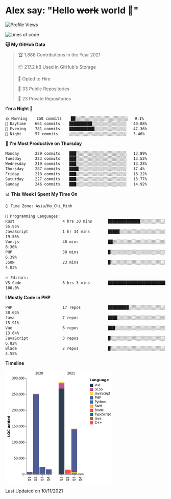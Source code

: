 # Alex say: "Hello ~~work~~ world 🐾"

<!--START_SECTION:waka-->
![Profile Views](http://img.shields.io/badge/Profile%20Views-0-blue)

![Lines of code](https://img.shields.io/badge/From%20Hello%20World%20I%27ve%20Written-746277%20lines%20of%20code-blue)

**🐱 My GitHub Data** 

> 🏆 1,888 Contributions in the Year 2021
 > 
> 📦 217.2 kB Used in GitHub's Storage 
 > 
> 💼 Opted to Hire
 > 
> 📜 33 Public Repositories 
 > 
> 🔑 23 Private Repositories  
 > 
**I'm a Night 🦉** 

```text
🌞 Morning    150 commits    ██░░░░░░░░░░░░░░░░░░░░░░░   9.1% 
🌆 Daytime    661 commits    ██████████░░░░░░░░░░░░░░░   40.08% 
🌃 Evening    781 commits    ███████████░░░░░░░░░░░░░░   47.36% 
🌙 Night      57 commits     ░░░░░░░░░░░░░░░░░░░░░░░░░   3.46%

```
📅 **I'm Most Productive on Thursday** 

```text
Monday       229 commits    ███░░░░░░░░░░░░░░░░░░░░░░   13.89% 
Tuesday      223 commits    ███░░░░░░░░░░░░░░░░░░░░░░   13.52% 
Wednesday    219 commits    ███░░░░░░░░░░░░░░░░░░░░░░   13.28% 
Thursday     287 commits    ████░░░░░░░░░░░░░░░░░░░░░   17.4% 
Friday       218 commits    ███░░░░░░░░░░░░░░░░░░░░░░   13.22% 
Saturday     227 commits    ███░░░░░░░░░░░░░░░░░░░░░░   13.77% 
Sunday       246 commits    ███░░░░░░░░░░░░░░░░░░░░░░   14.92%

```


📊 **This Week I Spent My Time On** 

```text
⌚︎ Time Zone: Asia/Ho_Chi_Minh

💬 Programming Languages: 
Rust                     4 hrs 30 mins       ██████████████░░░░░░░░░░░   55.95% 
JavaScript               1 hr 34 mins        █████░░░░░░░░░░░░░░░░░░░░   19.55% 
Vue.js                   40 mins             ██░░░░░░░░░░░░░░░░░░░░░░░   8.36% 
PHP                      30 mins             █░░░░░░░░░░░░░░░░░░░░░░░░   6.39% 
JSON                     23 mins             █░░░░░░░░░░░░░░░░░░░░░░░░   4.83%

🔥 Editors: 
VS Code                  8 hrs 3 mins        █████████████████████████   100.0%

```

**I Mostly Code in PHP** 

```text
PHP                      17 repos            █████████░░░░░░░░░░░░░░░░   38.64% 
Java                     7 repos             ████░░░░░░░░░░░░░░░░░░░░░   15.91% 
Vue                      6 repos             ███░░░░░░░░░░░░░░░░░░░░░░   13.64% 
JavaScript               3 repos             █░░░░░░░░░░░░░░░░░░░░░░░░   6.82% 
Blade                    2 repos             █░░░░░░░░░░░░░░░░░░░░░░░░   4.55%

```


**Timeline**

![Chart not found](https://raw.githubusercontent.com/alexzvn/alexzvn/main/charts/bar_graph.png) 


 Last Updated on 10/11/2021
<!--END_SECTION:waka-->
